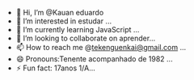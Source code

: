 - 👋 Hi, I’m @Kauan eduardo
- 👀 I’m interested in estudar  ...
- 🌱 I’m currently learning JavaScript ...
- 💞️ I’m looking to collaborate on aprender...
- 📫 How to reach me @tekenguenkai@gmail.com ...
- 😄 Pronouns:Tenente acompanhado de 1982 ...
- ⚡ Fun fact: 17anos 1/A...

<!---
Kauanlieutenant/Kauanlieutenant is a ✨ special ✨ repository because its `README.md` (this file) appears on your GitHub profile.
You can click the Preview link to take a look at your changes.
--->
